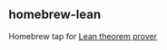 homebrew-lean
-------------

Homebrew tap for [Lean theorem prover][lean]

[lean]: https://github.com/leanprover/lean
